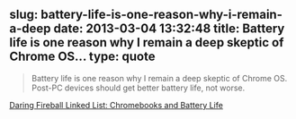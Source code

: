 slug: battery-life-is-one-reason-why-i-remain-a-deep
date: 2013-03-04 13:32:48
title: Battery life is one reason why I remain a deep skeptic of Chrome OS...
type: quote
---

> Battery life is one reason why I remain a deep skeptic of Chrome OS. Post-PC devices should get better battery life, not worse.

[Daring Fireball Linked List: Chromebooks and Battery Life](http://daringfireball.net/linked/2013/02/25/chromebooks-battery-life)
